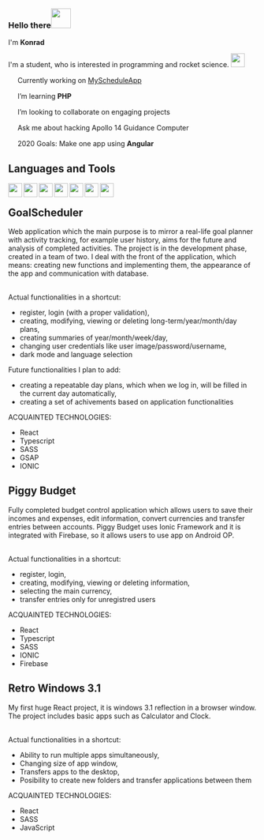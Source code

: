 ### Hello there<img width="40px" src="https://img.pngio.com/obi-wan-kenobi-png-99-images-in-collection-page-3-obi-wan-kenobi-png-525_275.png" />
I'm <b>Konrad</b>

I'm a student, who is interested in programming and rocket science. <img width="28px" src="https://www.8p-design.com/sites/default/files/styles/inline_content_screen_lg_min_1x/public/inline-images/icon-lancement_0.png" />

<img width="15px" src="https://www.flaticon.com/svg/static/icons/svg/3524/3524716.svg" /> Currently working on [MyScheduleApp](https://github.com/CcConStanTine/MyScheduleWithFront)

<img width="15px" src="https://www.flaticon.com/svg/static/icons/svg/912/912524.svg" /> I’m learning <b>PHP</b>

<img width="15px" src="https://www.flaticon.com/svg/static/icons/svg/2489/2489327.svg" /> I’m looking to collaborate on engaging projects

<img width="15px" src="https://www.flaticon.com/svg/static/icons/svg/3419/3419391.svg" /> Ask me about hacking Apollo 14 Guidance Computer 

<img width="15px" src="https://upload.wikimedia.org/wikipedia/commons/thumb/c/cf/Angular_full_color_logo.svg/1200px-Angular_full_color_logo.svg.png" /> 2020 Goals: Make one app using <b>Angular</b>

<h2>Languages and Tools</h2>
<img width="28px" align="left" src="https://cdn.worldvectorlogo.com/logos/visual-studio-code.svg" />
<img width="28px" align="left" src="https://icons-for-free.com/iconfiles/png/512/logo+react+react+js+icon-1320184811840217251.png" />
<img width="28px" align="left" src="https://miro.medium.com/max/816/1*mn6bOs7s6Qbao15PMNRyOA.png" />
<img width="28px" align="left" src="https://sass-lang.com/assets/img/styleguide/seal-color-aef0354c.png" />
<img width="28px" align="left" src="https://www.freepnglogos.com/uploads/logo-mysql-png/logo-mysql-mysql-logo-png-images-are-download-crazypng-21.png" />
<img width="28px" align="left" src="https://ionicframework.com/img/meta/logo.png" />
<img width="28px" align="left" src="https://firebase.google.com/downloads/brand-guidelines/PNG/logo-vertical.png" />

[linkedIn]: https://www.linkedin.com/in/konrad-duleba/
[piggybudget]: https://budget-app-62a0d.web.app/
[retrowindows]: https://retro-windows.web.app/

<br/>

<h2>GoalScheduler</h2>
  Web application which the main purpose is to mirror a real-life goal planner with activity
  tracking, for example user history, aims for the future and analysis of completed activities.
  The project is in the development phase, created in a team of two.
  I deal with the front of the application, which means: creating new functions and  implementing them, the appearance of the app and communication with database.
  
  <br/>Actual functionalities in a shortcut:
  - register, login (with a proper validation),
  - creating, modifying, viewing or deleting long-term/year/month/day plans,
  - creating summaries of year/month/week/day,
  - changing user credentials like user image/password/username,
  - dark mode and language selection

  Future functionalities I plan to add:
  - creating a repeatable day plans, which when we log in, will be filled in the current day automatically,
  - creating a set of achivements based on application functionalities

  ACQUAINTED TECHNOLOGIES:
  - React
  - Typescript
  - SASS
  - GSAP
  - IONIC

<h2>Piggy Budget</h2>
Fully completed budget control application which allows users to save their incomes and expenses, edit information, convert currencies and transfer entries between accounts.
Piggy Budget uses Ionic Framework and it is integrated with Firebase, so it allows users to use app on Android OP.

<br/>Actual functionalities in a shortcut:
- register, login,
- creating, modifying, viewing or deleting information,
- selecting the main currency,
- transfer entries only for unregistred users

ACQUAINTED TECHNOLOGIES:
- React
- Typescript
- SASS
- IONIC
- Firebase

<h2>Retro Windows 3.1</h2>
My first huge React project, it is windows 3.1 reflection in a browser window. The project includes basic apps such as Calculator and Clock.

<br/>Actual functionalities in a shortcut:
- Ability to run multiple apps simultaneously,
- Changing size of app window,
- Transfers apps to the desktop,
- Posibility to create new folders and transfer applications between them

ACQUAINTED TECHNOLOGIES:
- React
- SASS
- JavaScript
